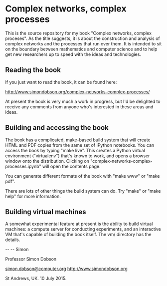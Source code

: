Complex networks, complex processes
===================================

This is the source repository for my book "Complex networks,
complex proceses". As the title suggests, it is about the construction
and analysis of complex networks and the processes that run over
them. It is intended to sit on the boundary between mathematics and
computer science and to help get new researchers up to speed with the
ideas and technologies.


Reading the book
----------------

If you just want to read the book, it can be found here:

http://www.simondobson.org/complex-networks-complex-processes/

At present the book is very much a work in progress, but I'd be
delighted to receive any comments from anyone who's interested in
these areas and ideas.


Building and accessing the book
-------------------------------

The book has a complicated, make-based build system that will create
HTML and PDF copies from the same set of IPython notebooks. You can
access the book by typing "make live". This creates a Python virtual
environment ("virtualenv") that's known to work, and opens a browser
window onto the distribution. Clicking on
"complex-networks-complex-processes.ipynb" will open the contents page.

You can generate different formats of the book with "make www" or
"make pdf".

There are lots of other things the build system can do. Try "make" or
"make help" for more information. 


Building virtual machines
-------------------------

A somewhat experimental feature at present is the ability to build
virtual machines: a compute server for conducting experiments, and
an interactive VM that's capable of building the book itself. The
vm/ directory has the details. 


--
-- Simon

Professor Simon Dobson

simon.dobson@computer.org
http://www.simondobson.org

St Andrews, UK. 10 July 2015.
